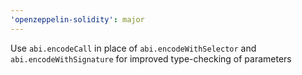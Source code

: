 ```yaml
---
'openzeppelin-solidity': major
---
```

Use `abi.encodeCall`
in place of `abi.encodeWithSelector`
and `abi.encodeWithSignature` 
for improved type-checking of parameters
